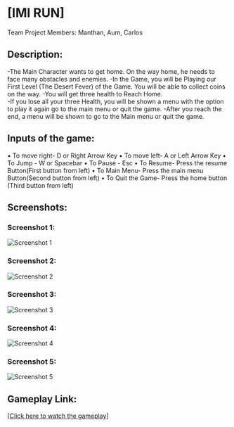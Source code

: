 
# [IMI RUN]
Team Project Members: Manthan, Aum, Carlos

## Description:
-The Main Character wants to get home. On the way home, he needs to face many obstacles and enemies.
-In the Game, you will be Playing our First Level (The Desert Fever) of the Game. You will be able to collect coins on the way.
-You will get three health to Reach Home.	
-If you lose all your three Health, you will be shown a menu with the option to play it again go to the main menu or quit the game.
-After you reach the end, a menu will be shown to go to the Main menu or quit the game.

## Inputs of the game:
•	To move right- D or Right Arrow Key
•	To move left- A or Left Arrow Key
•	To Jump - W or Spacebar
•	To Pause - Esc
•	To Resume- Press the resume Button(First button from left)
•	To Main Menu- Press the main menu Button(Second button from left)
•	To Quit the Game- Press the home button (Third button from left)

## Screenshots:

### Screenshot 1:
![Screenshot 1](https://drive.google.com/file/d/1YlrS__LeTZugTB25L-JQJCRjmTrkkCPY/view?usp=drive_link)

### Screenshot 2:
![Screenshot 2](https://drive.google.com/file/d/1VEZzc77KJWCM61eje6KBhBRVLOg-soom/view?usp=drive_link)

### Screenshot 3:
![Screenshot 3](https://drive.google.com/file/d/1Vj8cvdNIo1frte1BI41705PpauyzHb50/view?usp=drive_link)

### Screenshot 4:
![Screenshot 4](https://drive.google.com/file/d/12TqTATIBRzaZcv3N7dGRPj1g6iNzfftC/view?usp=drive_link)

### Screenshot 5:
![Screenshot 5](https://drive.google.com/file/d/10QSpnFXGRoaV6-HWiGrubzML15IhT2tG/view?usp=drive_link)



## Gameplay Link:
[[Click here to watch the gameplay](https://drive.google.com/file/d/1PlPA5lI_wmh1cvrij1_kRJ7QHLy0eUtR/view?usp=share_link)]

